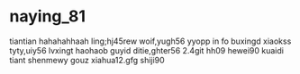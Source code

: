 # naying_81
tiantian
hahahahhaah
ling;hj45rew
woif,yugh56
yyopp
in fo
buxingd
xiaokss
tyty,uiy56
lvxingt
haohaob
guyid
ditie,ghter56
2.4git
hh09
hewei90
kuaidi
tiant
shenmewy
gouz
xiahua12.gfg
shiji90

